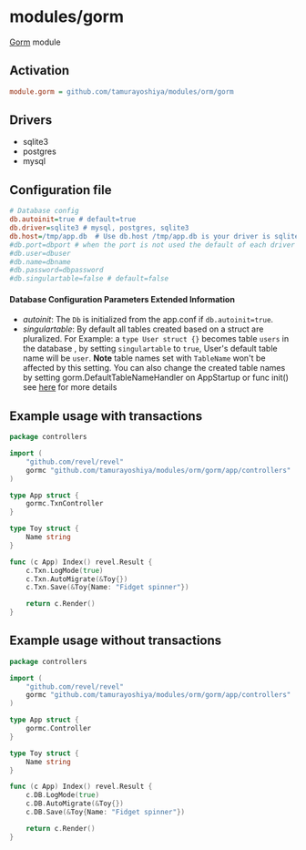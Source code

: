 modules/gorm
===============

[Gorm](http://jinzhu.me/gorm) module

## Activation
```ini
module.gorm = github.com/tamurayoshiya/modules/orm/gorm
```

## Drivers

* sqlite3
* postgres
* mysql

## Configuration file

```ini
# Database config
db.autoinit=true # default=true
db.driver=sqlite3 # mysql, postgres, sqlite3
db.host=/tmp/app.db  # Use db.host /tmp/app.db is your driver is sqlite
#db.port=dbport # when the port is not used the default of each driver
#db.user=dbuser
#db.name=dbname
#db.password=dbpassword
#db.singulartable=false # default=false
```

#### Database Configuration Parameters Extended Information
* _autoinit_: The `Db` is initialized from the app.conf if `db.autoinit=true`.
* _singulartable_: By default all tables created based on a struct are pluralized.
                   For Example: a `type User struct {}` becomes table `users` in the database
                   , by setting `singulartable` to `true`, User's default table name will be `user`.
                   __Note__ table names set with `TableName` won't be affected by this setting.
                   You can also change the created table names by setting gorm.DefaultTableNameHandler on AppStartup
                   or func init() see [here](http://jinzhu.me/gorm/models.html#conventions)  for more details


## Example usage with transactions
```go
package controllers

import (
    "github.com/revel/revel"
    gormc "github.com/tamurayoshiya/modules/orm/gorm/app/controllers"
)

type App struct {
    gormc.TxnController
}

type Toy struct {
    Name string
}

func (c App) Index() revel.Result {
    c.Txn.LogMode(true)
    c.Txn.AutoMigrate(&Toy{})
    c.Txn.Save(&Toy{Name: "Fidget spinner"})

    return c.Render()
}
```

## Example usage without transactions
```go
package controllers

import (
    "github.com/revel/revel"
    gormc "github.com/tamurayoshiya/modules/orm/gorm/app/controllers"
)

type App struct {
    gormc.Controller
}

type Toy struct {
    Name string
}

func (c App) Index() revel.Result {
    c.DB.LogMode(true)
    c.DB.AutoMigrate(&Toy{})
    c.DB.Save(&Toy{Name: "Fidget spinner"})

    return c.Render()
}
```
